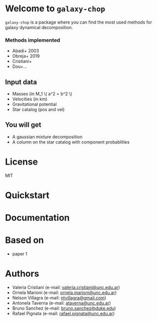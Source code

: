 # Welcome to `galaxy-chop`

`galaxy-chop` is a package where you can find the most used methods for galaxy dynamical decomposition.

### Methods implemented
- Abadi+ 2003
- Obreja+ 2019
- Cristiani+
- Dou+...

## Input data
 - Masses (in M_1 \\( a^2 = b^2 \\)
 - Velocities (in km)
 - Gravitational potential
 - Star catalog (pos and vel)

## You will get

- A gaussian mixture decomposition
- A column on the star catalog with component probablities

# License

MIT

# Quickstart

# Documentation

# Based on 

- paper 1

# Authors

- Valeria Cristiani (e-mail: valeria.cristiani@unc.edu.ar)
- Ornela Marioni (e-mail: ornela.marioni@unc.edu.ar)
- Nelson Villagra (e-mail: ntvillagra@gmail.com)
- Antonela Taverna (e-mail: ataverna@unc.edu.ar)
- Bruno Sanchez (e-mail: bruno.sanchez@duke.edu)
- Rafael Pignata (e-mail: rafael.pignata@unc.edu.ar)
 
